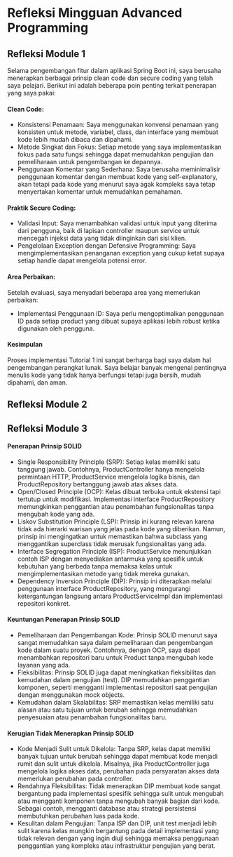 # Refleksi Mingguan Advanced Programming

## Refleksi Module 1
Selama pengembangan fitur  dalam aplikasi Spring Boot ini, saya berusaha menerapkan berbagai prinsip clean code dan secure coding yang telah saya pelajari. Berikut ini adalah beberapa poin penting terkait penerapan yang saya pakai:

#### Clean Code:
- Konsistensi Penamaan: Saya menggunakan konvensi penamaan yang konsisten untuk metode, variabel, class, dan interface yang membuat kode lebih mudah dibaca dan dipahami.
- Metode Singkat dan Fokus: Setiap metode yang saya implementasikan fokus pada satu fungsi sehingga dapat memudahkan pengujian dan pemeliharaan untuk pengembangan ke depannya.
- Penggunaan Komentar yang Sederhana: Saya berusaha meminimalisir penggunaan komentar dengan membuat kode yang self-explanatory, akan tetapi pada kode yang menurut saya agak kompleks saya tetap menyertakan komentar untuk memudahkan pemahaman.


#### Praktik Secure Coding:
- Validasi Input: Saya menambahkan validasi untuk input yang diterima dari pengguna, baik di lapisan controller maupun service untuk mencegah injeksi data yang tidak diinginkan dari sisi klien.
- Pengelolaan Exception dengan Defensive Programming: Saya mengimplementasikan penanganan exception yang cukup ketat supaya setiap handle dapat mengelola potensi error.

#### Area Perbaikan:
Setelah evaluasi, saya menyadari beberapa area yang memerlukan perbaikan:

- Implementasi Penggunaan ID: Saya perlu mengoptimalkan penggunaan ID pada setiap product yang dibuat supaya aplikasi lebih robust ketika digunakan oleh pengguna.


#### Kesimpulan
Proses implementasi Tutorial 1 ini  sangat berharga bagi saya dalam hal pengembangan perangkat lunak. Saya belajar banyak mengenai pentingnya menulis kode yang tidak hanya berfungsi tetapi juga bersih, mudah dipahami, dan aman. 

## Refleksi Module 2

## Refleksi Module 3

#### Penerapan Prinsip SOLID

- Single Responsibility Principle (SRP): Setiap kelas memiliki satu tanggung jawab. Contohnya, ProductController hanya mengelola permintaan HTTP, ProductService mengelola logika bisnis, dan ProductRepository bertanggung jawab atas akses data.
- Open/Closed Principle (OCP): Kelas dibuat terbuka untuk ekstensi tapi tertutup untuk modifikasi. Implementasi interface ProductRepository memungkinkan penggantian atau penambahan fungsionalitas tanpa mengubah kode yang ada.
- Liskov Substitution Principle (LSP): Prinsip ini kurang relevan karena tidak ada hierarki warisan yang jelas pada kode yang diberikan. Namun, prinsip ini mengingatkan untuk memastikan bahwa subclass yang menggantikan superclass tidak merusak fungsionalitas yang ada.
- Interface Segregation Principle (ISP): ProductService menunjukkan contoh ISP dengan menyediakan antarmuka yang spesifik untuk kebutuhan yang berbeda tanpa memaksa kelas untuk mengimplementasikan metode yang tidak mereka gunakan.
- Dependency Inversion Principle (DIP): Prinsip ini diterapkan melalui penggunaan interface ProductRepository, yang mengurangi ketergantungan langsung antara ProductServiceImpl dan implementasi repositori konkret.

 #### Keuntungan Penerapan Prinsip SOLID

- Pemeliharaan dan Pengembangan Kode: Prinsip SOLID menurut saya sangat memudahkan saya dalam pemeliharaan dan pengembangan kode dalam suatu proyek. Contohnya, dengan OCP, saya dapat menambahkan repositori baru untuk Product tanpa mengubah kode layanan yang ada.
- Fleksibilitas: Prinsip SOLID juga dapat meningkatkan fleksibilitas dan kemudahan dalam pengujian (test). DIP memudahkan penggantian komponen, seperti mengganti implementasi repositori saat pengujian dengan menggunakan mock objects.
- Kemudahan dalam Skalabilitas: SRP memastikan kelas memiliki satu alasan atau satu tujuan untuk berubah sehingga memudahkan penyesuaian atau penambahan fungsionalitas baru.

#### Kerugian Tidak Menerapkan Prinsip SOLID

- Kode Menjadi Sulit untuk Dikelola: Tanpa SRP, kelas dapat memiliki banyak tujuan untuk berubah sehingga dapat membuat kode menjadi rumit dan sulit untuk dikelola. Misalnya, jika ProductController juga mengelola logika akses data, perubahan pada persyaratan akses data memerlukan perubahan pada controller.
- Rendahnya Fleksibilitas: Tidak menerapkan DIP membuat kode sangat bergantung pada implementasi spesifik sehingga sulit untuk mengubah atau mengganti komponen tanpa mengubah banyak bagian dari kode. Sebagai contoh, mengganti database atau strategi persistensi membutuhkan perubahan luas pada kode.
- Kesulitan dalam Pengujian: Tanpa ISP dan DIP, unit test menjadi lebih sulit karena kelas mungkin bergantung pada detail implementasi yang tidak relevan dengan yang ingin diuji sehingga memaksa penggunaan penggantian yang kompleks atau infrastruktur pengujian yang berat.
